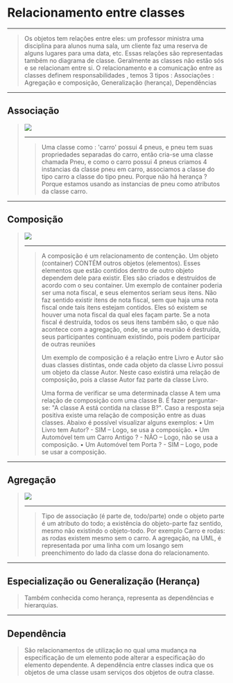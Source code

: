 # Relacionamento entre classes

---

> Os objetos tem relações entre eles: um professor ministra uma disciplina para alunos numa sala, um cliente faz uma reserva de alguns lugares para uma data, etc. Essas relações são representadas também no diagrama de classe. Geralmente as classes não estão sós e se relacionam entre si. O relacionamento e a comunicação entre as classes definem responsabilidades , temos 3 tipos : Associações : Agregação e composição, Generalização (herança), Dependências
>
> 

---

## Associação 

> ![](https://github.com/JoaoPauloMRodrigues/PHP-/blob/main/PHP_POO/imagens/assosiacao.PNG?raw=true)
>
> ---
>
> > Uma classe como : 'carro' possui 4 pneus, e pneu tem suas propriedades separadas do carro, então cria-se uma classe chamada Pneu, e como o carro possui 4 pneus criamos 4 instancias da classe pneu em carro, associamos a classe do tipo carro a classe do tipo pneu. Porque não há herança ? Porque estamos usando as instancias de pneu como atributos da classe carro.  

---

## Composição

> ![](https://github.com/JoaoPauloMRodrigues/PHP-/blob/main/PHP_POO/imagens/composicao.PNG?raw=true)
>
> -----
>
> > A composição é um relacionamento de contenção. Um objeto (container) CONTÉM outros objetos (elementos). Esses elementos que estão contidos dentro de outro objeto dependem dele para existir. Eles são criados e destruídos de acordo com o seu container. Um exemplo de container poderia ser uma nota fiscal, e seus elementos seriam seus itens. Não faz sentido existir itens de nota fiscal, sem que haja uma nota fiscal onde tais itens estejam contidos. Eles só existem se houver uma nota fiscal da qual eles façam parte. Se a nota fiscal é destruída, todos os seus itens também são, o que não acontece com a agregação, onde, se uma reunião é destruída, seus participantes continuam existindo, pois podem participar de outras reuniões
> >
> > Um exemplo de composição é a relação entre Livro e Autor são duas classes distintas, onde cada objeto da classe Livro possui um objeto da classe Autor. Neste caso existirá uma relação de composição, pois a classe Autor faz parte da classe Livro.
> >
> > Uma forma de verificar se uma determinada classe A tem uma relação de composição com uma classe B. É fazer perguntar-se: "A classe A está contida na classe B?". Caso a resposta seja positiva existe uma relação de composição entre as duas classes. Abaixo é possível visualizar alguns exemplos: • Um Livro tem Autor? - SIM – Logo, se usa a composição. • Um Automóvel tem um Carro Antigo ? - NÃO – Logo, não se usa a composição. • Um Automóvel tem Porta ? - SIM – Logo, pode se usar a composição.

---

## Agregação 

> ![](https://github.com/JoaoPauloMRodrigues/PHP-/blob/main/PHP_POO/imagens/agregacao.PNG?raw=true)
>
> ---
>
> > Tipo de associação (é parte de, todo/parte) onde o objeto parte é um atributo do todo; a existência do objeto-parte faz sentido, mesmo não existindo o objeto-todo. Por exemplo Carro e rodas: as rodas existem mesmo sem o carro. A agregação, na UML, é representada por uma linha com um losango sem preenchimento do lado da classe dona do relacionamento.
> >
> > 

---

## Especialização ou Generalização (Herança)

> Também conhecida como herança, representa as dependências e hierarquias.

---

## Dependência

> São relacionamentos de utilização no qual uma mudança na especificação de um elemento pode alterar a especificação do elemento dependente. A dependência entre classes indica que os objetos de uma classe usam serviços dos objetos de outra classe.
>